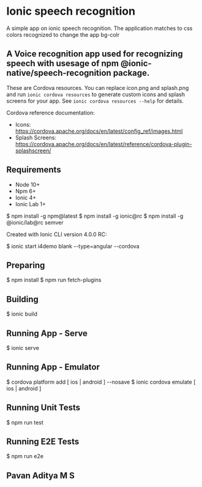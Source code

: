 # Ionic speech recognition
A simple app on ionic speech recognition.
The application matches to css colors recognized to change the app bg-colr

## A Voice recognition app used for recognizing speech with usesage of npm @ionic-native/speech-recognition package.

These are Cordova resources. You can replace icon.png and splash.png and run
`ionic cordova resources` to generate custom icons and splash screens for your
app. See `ionic cordova resources --help` for details.

Cordova reference documentation:

- Icons: https://cordova.apache.org/docs/en/latest/config_ref/images.html
- Splash Screens: https://cordova.apache.org/docs/en/latest/reference/cordova-plugin-splashscreen/


Requirements
------------

* Node 10+
* Npm 6+
* Ionic 4+
* Ionic Lab 1+

$ npm install -g npm@latest
$ npm install -g ionic@rc
$ npm install -g @ionic/lab@rc semver

Created with Ionic CLI version 4.0.0 RC:

$ ionic start i4demo blank --type=angular --cordova


Preparing
---------

$ npm install
$ npm run fetch-plugins

Building
--------

$ ionic build

Running App - Serve
-------------------

$ ionic serve

Running App - Emulator
----------------------

$ cordova platform add [ ios | android ] --nosave
$ ionic cordova emulate [ ios | android ]

Running Unit Tests
------------------

$ npm run test

Running E2E Tests
-----------------

$ npm run e2e

## Pavan Aditya M S
